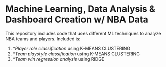 # Machine Learning, Data Analysis & Dashboard Creation w/ NBA Data
This repository includes code that uses different ML techniques to analyze NBA teams and players. Included is:

1. **Player role classification* using K-MEANS CLUSTERING
2. **Team playstyle classification* using K-MEANS CLUSTERING
3. **Team win regression analysis* using RIDGE
